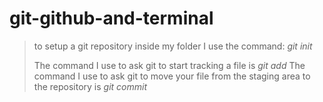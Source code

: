 # git-github-and-terminal

> to setup a git repository inside my folder I use the command:
> _git init_
>
> The command I use to ask git to start tracking a file is
> _git add_
> The command I use to ask git to move your file from the staging area to the repository is
> _git commit_

